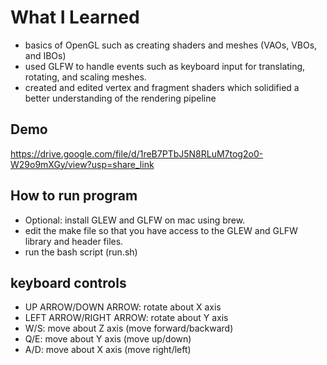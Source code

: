 
# What I Learned

* basics of OpenGL such as creating shaders and meshes (VAOs, VBOs, and IBOs)
* used GLFW to handle events such as keyboard input for translating, rotating, and scaling meshes.
* created and edited vertex and fragment shaders which solidified a better understanding of the rendering pipeline

## Demo

https://drive.google.com/file/d/1reB7PTbJ5N8RLuM7tog2o0-W29o9mXGy/view?usp=share_link

## How to run program

* Optional: install GLEW and GLFW on mac using brew. 
* edit the make file so that you have access to the GLEW and GLFW library and header files. 
* run the bash script (run.sh)

## keyboard controls

* UP ARROW/DOWN ARROW: rotate about X axis
* LEFT ARROW/RIGHT ARROW: rotate about Y axis
* W/S: move about Z axis (move forward/backward)
* Q/E: move about Y axis (move up/down)
* A/D: move about X axis (move right/left)
